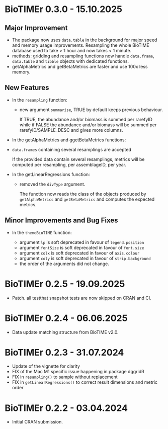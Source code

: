 # BioTIMEr 0.3.0 - 15.10.2025

## Major Improvement

- The package now uses `data.table` in the background for major speed
  and memory usage improvements. Resampling the whole BioTIME database used to
  take > 1 hour and now takes < 1 minute.
- methods: gridding and resampling functions now handle `data.frame`,
  `data.table` and `tibble` objects with dedicated functions.
- getAlphaMetrics and getBetaMetrics are faster and use 100x less memory.

## New Features

- In the `resampling` function:

  - new argument `summarise`, TRUE by default keeps previous behaviour.

    If TRUE, the abundance and/or biomass is summed per rarefyID while if FALSE
    the abundance and/or biomass will be summed per rarefyID/SAMPLE_DESC and gives
    more columns.

- In the getAlphaMetrics and ggetBetaMetrics functions:

 - `data.frames` containing several resamplings are accepted

   If the provided data contain several resamplings, metrics will be computed
   per resampling, per assemblageID, per year.

- In the getLinearRegressions function:

  - removed the `divType` argument.

    The function now reads the class of the objects produced by `getAlphaMetrics`
    and `getBetaMetrics` and computes the expected metrics.

## Minor Improvements and Bug Fixes

- In the `themeBioTIME` function:

  - argument `lp` is soft deprecated in favour of `legend.position`
  - argument `fontSize` is soft deprecated in favour of `font.size`
  - argument `colx` is soft deprecated in favour of `axis.colour`
  - argument `coly` is soft deprecated in favour of `strip.background`
  - the order of the arguments did not change.

# BioTIMEr 0.2.5 - 19.09.2025
- Patch. all testthat snapshot tests are now skipped on CRAN and CI.

# BioTIMEr 0.2.4 - 06.06.2025

- Data update matching structure from BioTIME v2.0.

# BioTIMEr 0.2.3 - 31.07.2024

- Update of the vignette for clarity
- FIX of the Mac M1 specific issue happening in package dggridR
- FIX in `resampling()` to sample without replacement
- FIX in `getLinearRegressions()` to correct result dimensions and metric order

# BioTIMEr 0.2.2 - 03.04.2024

- Initial CRAN submission.
